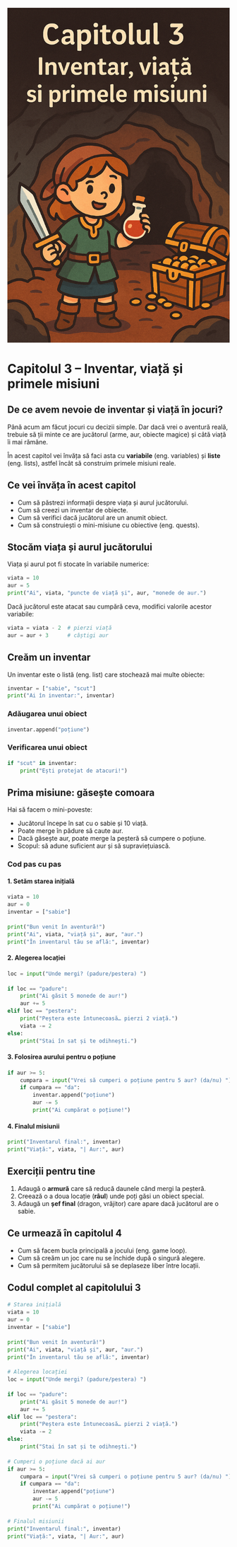![Ilustratie capitol 3](./../imagini/cap3_ilustratie.png)

# Capitolul 3 – Inventar, viață și primele misiuni

## De ce avem nevoie de inventar și viață în jocuri?

Până acum am făcut jocuri cu decizii simple. Dar dacă vrei o aventură reală, trebuie să ții minte ce are jucătorul (arme, aur, obiecte magice) și câtă viață îi mai rămâne.

În acest capitol vei învăța să faci asta cu **variabile** (eng. variables) și **liste** (eng. lists), astfel încât să construim primele misiuni reale.

## Ce vei învăța în acest capitol

- Cum să păstrezi informații despre viața și aurul jucătorului.
- Cum să creezi un inventar de obiecte.
- Cum să verifici dacă jucătorul are un anumit obiect.
- Cum să construiești o mini-misiune cu obiective (eng. quests).

## Stocăm viața și aurul jucătorului

Viața și aurul pot fi stocate în variabile numerice:

```python
viata = 10
aur = 5
print("Ai", viata, "puncte de viață și", aur, "monede de aur.")
```

Dacă jucătorul este atacat sau cumpără ceva, modifici valorile acestor variabile:

```python
viata = viata - 2  # pierzi viață
aur = aur + 3      # câștigi aur
```

## Creăm un inventar

Un inventar este o listă (eng. list) care stochează mai multe obiecte:

```python
inventar = ["sabie", "scut"]
print("Ai în inventar:", inventar)
```

### Adăugarea unui obiect

```python
inventar.append("poțiune")
```

### Verificarea unui obiect

```python
if "scut" in inventar:
    print("Ești protejat de atacuri!")
```

## Prima misiune: găsește comoara

Hai să facem o mini-poveste:

- Jucătorul începe în sat cu o sabie și 10 viață.
- Poate merge în pădure să caute aur.
- Dacă găsește aur, poate merge la peșteră să cumpere o poțiune.
- Scopul: să adune suficient aur și să supraviețuiască.

### Cod pas cu pas

#### 1. Setăm starea inițială

```python
viata = 10
aur = 0
inventar = ["sabie"]

print("Bun venit în aventură!")
print("Ai", viata, "viață și", aur, "aur.")
print("În inventarul tău se află:", inventar)
```

#### 2. Alegerea locației

```python
loc = input("Unde mergi? (padure/pestera) ")

if loc == "padure":
    print("Ai găsit 5 monede de aur!")
    aur += 5
elif loc == "pestera":
    print("Peștera este întunecoasă… pierzi 2 viață.")
    viata -= 2
else:
    print("Stai în sat și te odihnești.")
```

#### 3. Folosirea aurului pentru o poțiune

```python
if aur >= 5:
    cumpara = input("Vrei să cumperi o poțiune pentru 5 aur? (da/nu) ")
    if cumpara == "da":
        inventar.append("poțiune")
        aur -= 5
        print("Ai cumpărat o poțiune!")
```

#### 4. Finalul misiunii

```python
print("Inventarul final:", inventar)
print("Viață:", viata, "| Aur:", aur)
```

## Exerciții pentru tine

1. Adaugă o **armură** care să reducă daunele când mergi la peșteră.
2. Creează o a doua locație (**râul**) unde poți găsi un obiect special.
3. Adaugă un **șef final** (dragon, vrăjitor) care apare dacă jucătorul are o sabie.

## Ce urmează în capitolul 4

- Cum să facem bucla principală a jocului (eng. game loop).
- Cum să creăm un joc care nu se închide după o singură alegere.
- Cum să permitem jucătorului să se deplaseze liber între locații.

## Codul complet al capitolului 3

```python
# Starea inițială
viata = 10
aur = 0
inventar = ["sabie"]

print("Bun venit în aventură!")
print("Ai", viata, "viață și", aur, "aur.")
print("În inventarul tău se află:", inventar)

# Alegerea locației
loc = input("Unde mergi? (padure/pestera) ")

if loc == "padure":
    print("Ai găsit 5 monede de aur!")
    aur += 5
elif loc == "pestera":
    print("Peștera este întunecoasă… pierzi 2 viață.")
    viata -= 2
else:
    print("Stai în sat și te odihnești.")

# Cumperi o poțiune dacă ai aur
if aur >= 5:
    cumpara = input("Vrei să cumperi o poțiune pentru 5 aur? (da/nu) ")
    if cumpara == "da":
        inventar.append("poțiune")
        aur -= 5
        print("Ai cumpărat o poțiune!")

# Finalul misiunii
print("Inventarul final:", inventar)
print("Viață:", viata, "| Aur:", aur)
```
